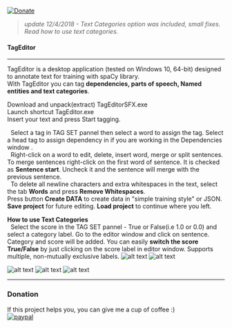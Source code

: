 [![Donate](https://img.shields.io/badge/Donate-PayPal-green.svg)](https://paypal.me/d5555)<br/>
>*update 12/4/2018 - Text Categories option was included,  small fixes. Read how to use text categories.*<br/>
#### TagEditor
******************************
TagEditor is a desktop application (tested on Windows 10, 64-bit) designed to annotate text for training with spaCy library.<br/>
With TagEditor you can tag **dependencies, parts of speech, Named entities and text categories**.

Download and unpack(extract) TagEditorSFX.exe <br/>
Launch shortcut TagEditor.exe<br/>
Insert your text and press Start tagging. 

&nbsp; Select a tag in TAG SET pannel then select a word to assign the tag. Select a head tag to assign dependency in if you are working in the Dependencies window .<br/>
&nbsp; Right-click on a word to edit, delete, insert word, merge or split sentences. 
To merge sentences right-click on the first word of sentence. It is checked as **Sentence start**. Uncheck it and the sentence will merge with the previous sentence. <br/>
&nbsp; To delete all newline characters and extra whitespaces in the text, select the tab **Words** and press **Remove Whitespaces**.<br/> 
Press button **Create DATA** to create data in "simple training style" or JSON.<br/>
**Save project** for future editing. **Load project** to continue where you left.

**How to use Text Categories**<br/>
&nbsp; Select the score in the TAG SET pannel - True or False(i.e 1.0 or 0.0) and select a category label. Go to the editor window and click on sentence. Category and score will be added. You can easily **switch the score True/False** by just clicking on the score label in editor window. Supports multiple, non-mutually exclusive labels. 
![alt text](https://raw.githubusercontent.com/GitDimma/Tag-Editor/master/pics/cats.png)
![alt text](https://raw.githubusercontent.com/GitDimma/Tag-Editor/master/pics/datpic1.png)

![alt text](https://raw.githubusercontent.com/GitDimma/Tag-Editor/master/pics/dep.png)
![alt text](https://raw.githubusercontent.com/GitDimma/Tag-Editor/master/pics/ner.png)
![alt text](https://raw.githubusercontent.com/GitDimma/Tag-Editor/master/pics/datpic.png)
******************************
### Donation

If this project helps you, you can give me a cup of coffee :)<br/>
[![paypal](https://www.paypalobjects.com/en_US/i/btn/btn_donateCC_LG.gif)](https://paypal.me/d5555)<br/>
